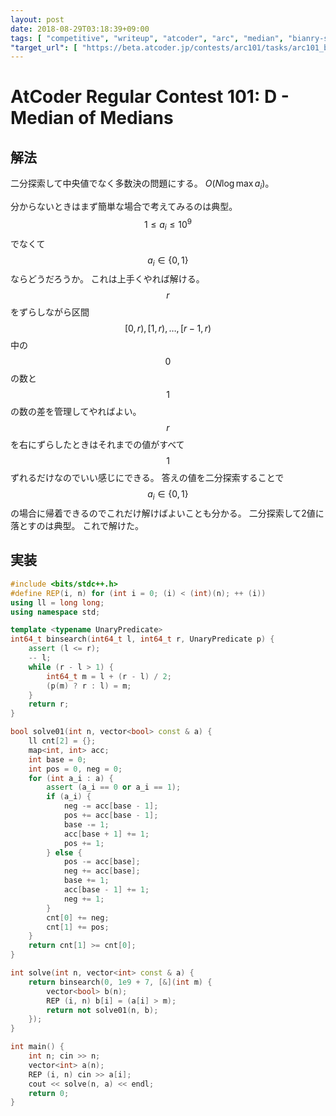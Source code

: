 ```yaml
---
layout: post
date: 2018-08-29T03:18:39+09:00
tags: [ "competitive", "writeup", "atcoder", "arc", "median", "bianry-search" ]
"target_url": [ "https://beta.atcoder.jp/contests/arc101/tasks/arc101_b" ]
---
```


# AtCoder Regular Contest 101: D - Median of Medians

## 解法

二分探索して中央値でなく多数決の問題にする。
$O(N \log \max a_i)$。

分からないときはまず簡単な場合で考えてみるのは典型。
$$1 \le a_i \le 10^9$$ でなくて $$a_i \in \{ 0, 1 \}$$ ならどうだろうか。
これは上手くやれば解ける。
$$r$$ をずらしながら区間 $$[0, r), [1, r), \dots, [r - 1, r)$$ 中の $$0$$ の数と $$1$$ の数の差を管理してやればよい。
$$r$$ を右にずらしたときはそれまでの値がすべて $$1$$ ずれるだけなのでいい感じにできる。
答えの値を二分探索することで $$a_i \in \{ 0, 1 \}$$ の場合に帰着できるのでこれだけ解けばよいことも分かる。
二分探索して2値に落とすのは典型。
これで解けた。

## 実装

``` c++
#include <bits/stdc++.h>
#define REP(i, n) for (int i = 0; (i) < (int)(n); ++ (i))
using ll = long long;
using namespace std;

template <typename UnaryPredicate>
int64_t binsearch(int64_t l, int64_t r, UnaryPredicate p) {
    assert (l <= r);
    -- l;
    while (r - l > 1) {
        int64_t m = l + (r - l) / 2;
        (p(m) ? r : l) = m;
    }
    return r;
}

bool solve01(int n, vector<bool> const & a) {
    ll cnt[2] = {};
    map<int, int> acc;
    int base = 0;
    int pos = 0, neg = 0;
    for (int a_i : a) {
        assert (a_i == 0 or a_i == 1);
        if (a_i) {
            neg -= acc[base - 1];
            pos += acc[base - 1];
            base -= 1;
            acc[base + 1] += 1;
            pos += 1;
        } else {
            pos -= acc[base];
            neg += acc[base];
            base += 1;
            acc[base - 1] += 1;
            neg += 1;
        }
        cnt[0] += neg;
        cnt[1] += pos;
    }
    return cnt[1] >= cnt[0];
}

int solve(int n, vector<int> const & a) {
    return binsearch(0, 1e9 + 7, [&](int m) {
        vector<bool> b(n);
        REP (i, n) b[i] = (a[i] > m);
        return not solve01(n, b);
    });
}

int main() {
    int n; cin >> n;
    vector<int> a(n);
    REP (i, n) cin >> a[i];
    cout << solve(n, a) << endl;
    return 0;
}
```
